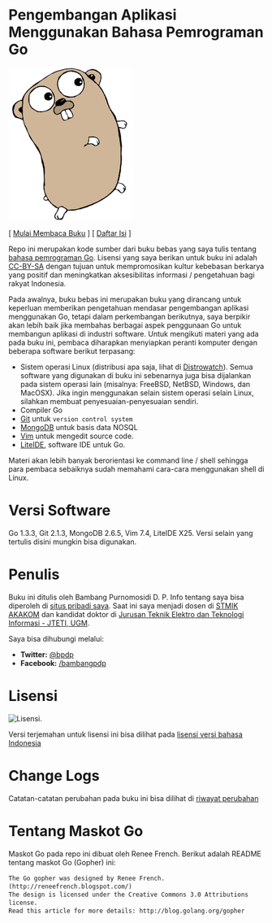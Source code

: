 # Pengembangan Aplikasi Menggunakan Bahasa Pemrograman Go

![Gopher](images/gopher.png)

[ [Mulai Membaca Buku](isi/README.md) ] [ [Daftar Isi](SUMMARY.md) ]

Repo ini merupakan kode sumber dari buku bebas yang saya tulis tentang [bahasa pemrograman Go](http://golang.org). Lisensi yang saya berikan untuk buku ini adalah [CC-BY-SA](http://freedomdefined.org/Licenses/CC-BY-SA) dengan tujuan untuk mempromosikan kultur kebebasan berkarya yang positif dan meningkatkan aksesibilitas informasi / pengetahuan bagi rakyat Indonesia. 

Pada awalnya, buku bebas ini merupakan buku yang dirancang untuk keperluan memberikan pengetahuan mendasar pengembangan aplikasi menggunakan Go, tetapi dalam perkembangan berikutnya, saya berpikir akan lebih baik jika membahas berbagai aspek penggunaan Go untuk membangun aplikasi di industri software. Untuk mengikuti materi yang ada pada buku ini, pembaca diharapkan menyiapkan peranti komputer dengan beberapa software berikut terpasang:
* Sistem operasi Linux (distribusi apa saja, lihat di [Distrowatch](http://www.distrowatch.com)). Semua software yang digunakan di buku ini sebenarnya juga bisa dijalankan pada sistem operasi lain (misalnya: FreeBSD, NetBSD, Windows, dan MacOSX). Jika ingin menggunakan selain sistem operasi selain Linux, silahkan membuat penyesuaian-penyesuaian sendiri.
* Compiler Go
* [Git](http://git-scm.com) untuk `version control system`
* [MongoDB](http://www.mongodb.org) untuk basis data NOSQL
* [Vim](http://www.vim.org) untuk mengedit source code.
* [LiteIDE](https://github.com/visualfc/liteide), software IDE untuk Go.

Materi akan lebih banyak berorientasi ke command line / shell sehingga para pembaca sebaiknya sudah memahami cara-cara menggunakan shell di Linux.

# Versi Software

Go 1.3.3, Git 2.1.3, MongoDB 2.6.5, Vim 7.4, LiteIDE X25. Versi selain yang tertulis disini mungkin bisa digunakan.

# Penulis

Buku ini ditulis oleh Bambang Purnomosidi D. P. Info tentang saya bisa diperoleh di [situs pribadi saya](http://bpdp.name). Saat ini saya menjadi dosen di [STMIK AKAKOM](http://www.akakom.ac.id) dan kandidat doktor di [Jurusan Teknik Elektro dan Teknologi Informasi - JTETI, UGM](http://pasca.te.ugm.ac.id).

Saya bisa dihubungi melalui:

* **Twitter:** [@bpdp](http://twitter.com/bpdp)
* **Facebook:** [/bambangpdp](http://www.facebook.com/bambangpdp)

# Lisensi

![Lisensi](http://creativecommons.or.id/wp-content/uploads/2012/07/cc-by-sa.jpg). 

Versi terjemahan untuk lisensi ini bisa dilihat pada [lisensi versi bahasa Indonesia](http://wiki.creativecommons.org/Licenses/by-sa/3.0LegalText_(Indonesian))

# Change Logs

Catatan-catatan perubahan pada buku ini bisa dilihat di [riwayat perubahan](Changelogs.md)

# Tentang Maskot Go

Maskot Go pada repo ini dibuat oleh Renee French. Berikut adalah README tentang maskot Go (Gopher) ini:

~~~
The Go gopher was designed by Renee French. (http://reneefrench.blogspot.com/)
The design is licensed under the Creative Commons 3.0 Attributions license.
Read this article for more details: http://blog.golang.org/gopher
~~~
